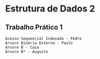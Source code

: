 # Estrutura de Dados 2
## Trabalho Prático 1
```
Acesso Sequencial Indexado - Pedro
Árvore Binária Externa - Paulo
Árvore B - Caio
Árvore B* - Augusto
```
